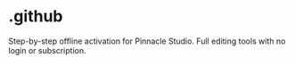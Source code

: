 # .github
Step-by-step offline activation for Pinnacle Studio. Full editing tools with no login or subscription.
